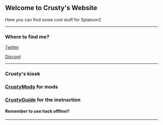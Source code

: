 ## Welcome to Crusty's Website

Here you can find some cool stuff for Splatoon2

---

### Where to find me?

[Twitter](https://twitter.com/CrustySean_)

[Discord](https://discord.gg/2gjrSsP)

---

### Crusty's kiosk

### [CrustyMods](https://crustysean.github.io/CrustyMods/) for mods

### [CrustyGuide](https://crustysean.github.io/CrustyGuide/) for the instruction

#### Remember to use hack offline!!

---

